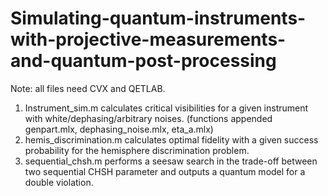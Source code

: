 # Simulating-quantum-instruments-with-projective-measurements-and-quantum-post-processing

Note: all files need CVX and QETLAB.
1. Instrument_sim.m calculates critical visibilities for a given instrument with white/dephasing/arbitrary noises. (functions appended genpart.mlx, dephasing_noise.mlx, eta_a.mlx)
2. hemis_discrimination.m calculates optimal fidelity with a given success probability for the hemisphere discrimination problem.
3. sequential_chsh.m performs a seesaw search in the trade-off between two sequential CHSH parameter and outputs a quantum model for a double violation. 
